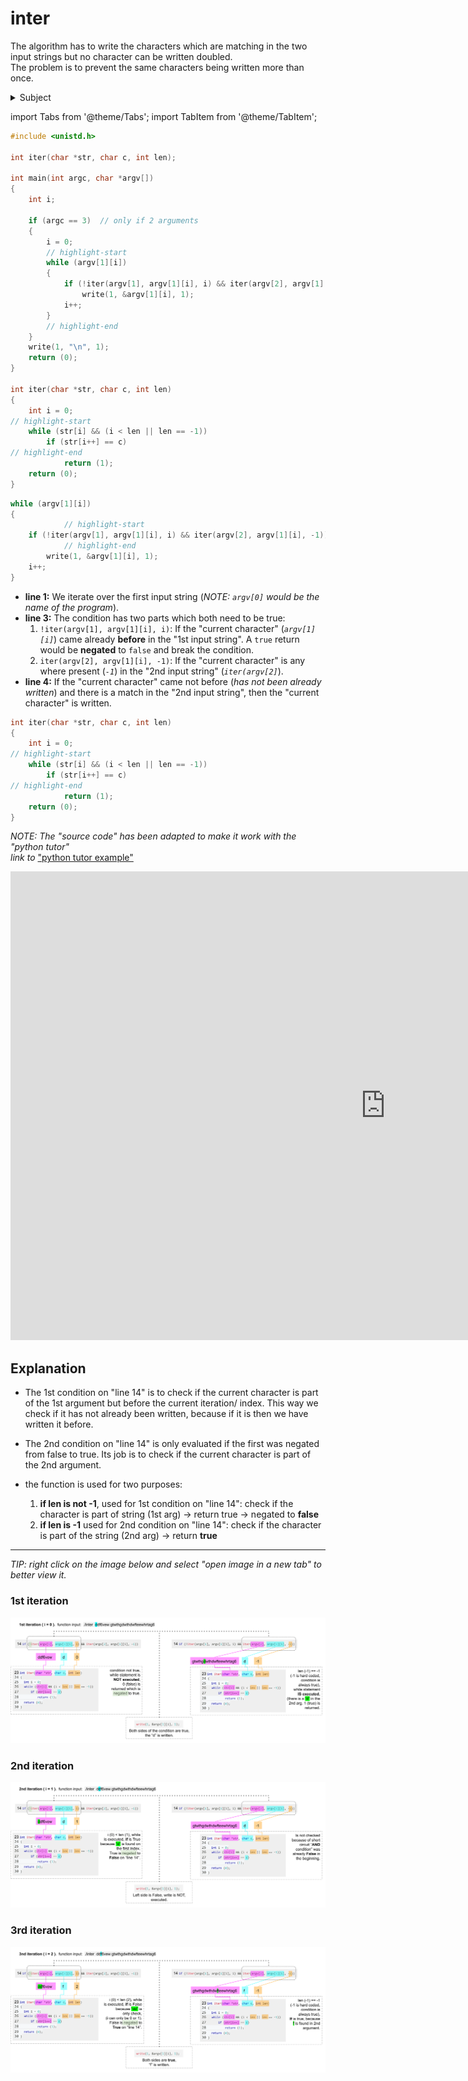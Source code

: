 # inter

The algorithm has to write the characters which are matching in the two input strings but no character can be written doubled.  
The problem is to prevent the same characters being written more than once.

<details> 
    <summary>Subject</summary>

    Assignment name   : inter
    Expected files    : inter.c
    Allowed functions : write
    --------------------------------------------------------------------------------

    Write a program that takes two strings and displays, without doubles, the
    characters that appear in both strings, in the order they appear in the first
    one.

    The display will be followed by a \n.

    If the number of arguments is not 2, the program displays \n.

    Examples:

    $>./inter "padinton" "paqefwtdjetyiytjneytjoeyjnejeyj" | cat -e
    padinto$
    $>./inter ddf6vewg64f gtwthgdwthdwfteewhrtag6h4ffdhsd | cat -e
    df6ewg4$
    $>./inter "rien" "cette phrase ne cache rien" | cat -e
    rien$
    $>./inter | cat -e
    $

</details>

import Tabs from '@theme/Tabs';
import TabItem from '@theme/TabItem';

<Tabs>
  <TabItem value="code" label="Source Code" default>

```c showLineNumbers
#include <unistd.h>

int	iter(char *str, char c, int len);

int	main(int argc, char *argv[])
{
	int	i;

	if (argc == 3)  // only if 2 arguments
	{
		i = 0;
        // highlight-start
		while (argv[1][i])
		{
			if (!iter(argv[1], argv[1][i], i) && iter(argv[2], argv[1][i], -1))
				write(1, &argv[1][i], 1);
			i++;
		}
        // highlight-end
	}
	write(1, "\n", 1);
	return (0);
}

int	iter(char *str, char c, int len)
{
	int	i = 0;
// highlight-start
	while (str[i] && (i < len || len == -1))
		if (str[i++] == c)
// highlight-end
			return (1);
	return (0);
}
```

  </TabItem>
  <TabItem value="line12-17" label="-> line: 12-17">

```c showLineNumbers
while (argv[1][i])
{
            // highlight-start
	if (!iter(argv[1], argv[1][i], i) && iter(argv[2], argv[1][i], -1))
            // highlight-end
		write(1, &argv[1][i], 1);
	i++;
}
```

- **line 1:** We iterate over the first input string (_NOTE: `argv[0]` would be the name of the program_).
- **line 3:** The condition has two parts which both need to be true:
  1. `!iter(argv[1], argv[1][i], i)`: If the "current character" (_`argv[1][i]`_) came already **before** in the "1st input string". A `true` return would be **negated** to `false` and break the condition.
  2. `iter(argv[2], argv[1][i], -1)`: If the "current character" is any where present (_`-1`_) in the "2nd input string" (_`iter(argv[2]`_).
- **line 4:** If the "current character" came not before (_has not been already written_) and there is a match in the "2nd input string", then the "current character" is written.

</TabItem>
<TabItem value="iter()" label="-> line 23: 'iter()'">

```c showLineNumbers
int	iter(char *str, char c, int len)
{
	int	i = 0;
// highlight-start
	while (str[i] && (i < len || len == -1))
		if (str[i++] == c)
// highlight-end
			return (1);
	return (0);
}
```

</TabItem>

<TabItem value="pythontutor" label="Python Tutor">

_NOTE: The "source code" has been adapted to make it work with the "python tutor"_  
_link to_ ["python tutor example"](https://pythontutor.com/render.html#code=%23include%20%3Cunistd.h%3E%0A%0Aint%20iter%28char%20*str,%20char%20c,%20int%20len%29%3B%0A%0Aint%20main%28void%29%0A%7B%0A%20%20%20%20int%20i%3B%0A%20%20%20%20char%20*argv%5B3%5D%20%3D%20%7B%22inter%22,%20%22ok%22,%20%22kaoaol%22%7D%3B%0A%0A%20%20%20%20%20%20%20%20i%20%3D%200%3B%0A%20%20%20%20%20%20%20%20while%20%28argv%5B1%5D%5Bi%5D%29%0A%20%20%20%20%20%20%20%20%7B%0A%20%20%20%20%20%20%20%20%20%20%20%20if%20%28!iter%28argv%5B1%5D,%20argv%5B1%5D%5Bi%5D,%20i%29%20%26%26%20iter%28argv%5B2%5D,%20argv%5B1%5D%5Bi%5D,%20-1%29%29%0A%20%20%20%20%20%20%20%20%20%20%20%20%20%20%20%20write%281,%20%26argv%5B1%5D%5Bi%5D,%201%29%3B%0A%20%20%20%20%20%20%20%20%20%20%20%20i%2B%2B%3B%0A%20%20%20%20%20%20%20%20%7D%0A%20%20%20%20write%281,%20%22%5Cn%22,%201%29%3B%0A%20%20%20%20return%20%280%29%3B%0A%7D%0A%0Aint%20iter%28char%20*str,%20char%20c,%20int%20len%29%0A%7B%0A%20%20%20%20int%20i%20%3D%200%3B%0A%20%20%20%20while%20%28str%5Bi%5D%20%26%26%20%28i%20%3C%20len%20%7C%7C%20len%20%3D%3D%20-1%29%29%0A%20%20%20%20%20%20%20%20if%20%28str%5Bi%2B%2B%5D%20%3D%3D%20c%29%0A%20%20%20%20%20%20%20%20%20%20%20%20return%20%281%29%3B%0A%20%20%20%20return%20%280%29%3B%0A%7D&cumulative=false&curInstr=0&heapPrimitives=nevernest&mode=display&origin=opt-frontend.js&py=c_gcc9.3.0&rawInputLstJSON=%5B%5D&textReferences=false)

<iframe width="1200" height="750" frameborder="0" src="https://pythontutor.com/iframe-embed.html#code=%23include%20%3Cunistd.h%3E%0A%0Aint%20iter%28char%20*str,%20char%20c,%20int%20len%29%3B%0A%0Aint%20main%28void%29%0A%7B%0A%20%20%20%20int%20i%3B%0A%20%20%20%20char%20*argv%5B3%5D%20%3D%20%7B%22inter%22,%20%22ok%22,%20%22kaoaol%22%7D%3B%0A%0A%20%20%20%20%20%20%20%20i%20%3D%200%3B%0A%20%20%20%20%20%20%20%20while%20%28argv%5B1%5D%5Bi%5D%29%0A%20%20%20%20%20%20%20%20%7B%0A%20%20%20%20%20%20%20%20%20%20%20%20if%20%28!iter%28argv%5B1%5D,%20argv%5B1%5D%5Bi%5D,%20i%29%20%26%26%20iter%28argv%5B2%5D,%20argv%5B1%5D%5Bi%5D,%20-1%29%29%0A%20%20%20%20%20%20%20%20%20%20%20%20%20%20%20%20write%281,%20%26argv%5B1%5D%5Bi%5D,%201%29%3B%0A%20%20%20%20%20%20%20%20%20%20%20%20i%2B%2B%3B%0A%20%20%20%20%20%20%20%20%7D%0A%20%20%20%20write%281,%20%22%5Cn%22,%201%29%3B%0A%20%20%20%20return%20%280%29%3B%0A%7D%0A%0Aint%20iter%28char%20*str,%20char%20c,%20int%20len%29%0A%7B%0A%20%20%20%20int%20i%20%3D%200%3B%0A%20%20%20%20while%20%28str%5Bi%5D%20%26%26%20%28i%20%3C%20len%20%7C%7C%20len%20%3D%3D%20-1%29%29%0A%20%20%20%20%20%20%20%20if%20%28str%5Bi%2B%2B%5D%20%3D%3D%20c%29%0A%20%20%20%20%20%20%20%20%20%20%20%20return%20%281%29%3B%0A%20%20%20%20return%20%280%29%3B%0A%7D&codeDivHeight=400&codeDivWidth=350&cumulative=false&curInstr=0&heapPrimitives=nevernest&origin=opt-frontend.js&py=c_gcc9.3.0&rawInputLstJSON=%5B%5D&textReferences=false"> </iframe>

</TabItem>
</Tabs>

## Explanation

- The 1st condition on "line 14" is to check if the current character is part of the 1st argument but before the current iteration/ index. This way we check if it has not already been written, because if it is then we have written it before.
- The 2nd condition on "line 14" is only evaluated if the first was negated from false to true. Its job is to check if the current character is part of the 2nd argument.
- the function is used for two purposes:

  1. **if len is not -1**, used for 1st condition on "line 14": check if the character is part of string (1st arg) -> return true -> negated to **false**
  2. **if len is -1** used for 2nd condition on "line 14": check if the character is part of the string (2nd arg) -> return **true**

---

_TIP: right click on the image below and select "open image in a new tab" to better view it._

### 1st iteration

![1st](./img/intra_1st.png)

### 2nd iteration

![2nd](./img/intra_2nd.png)

### 3rd iteration

![3rd](./img/intra_3rd.png)
